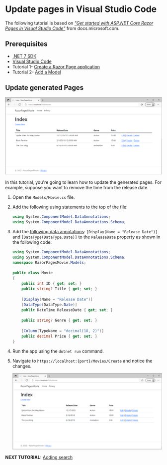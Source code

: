# Update pages in Visual Studio Code

The following tutorial is based on [*"Get started with ASP.NET Core Razor Pages in Visual Studio Code"*](https://docs.microsoft.com/aspnet/core/tutorials/razor-pages-vsc/razor-pages-start) from docs.microsoft.com.

## Prerequisites

* [.NET 7 SDK](https://dotnet.microsoft.com/download/dotnet/6.0) 
* [Visual Studio Code](https://code.visualstudio.com/?wt.mc_id=adw-brand&gclid=Cj0KCQjwqYfWBRDPARIsABjQRYwLe3b9dJMixA98s8nS8QfuNBKGsiRVRXzB93fe4E27LGK5KLrGcnYaAgdREALw_wcB)
* Tutorial 1- [Create a Razor Page application](../1-Create%20a%20Razor%20Page/Create-a-Razorpage.md)
* Tutorial 2- [Add a Model](../2-Add%20a%20model/Addamodel.md)

## Update generated Pages

![](images/CurrentPage.PNG)

In this tutorial, you're going to learn how to update the generated pages. For example, suppose you want to remove the time from the release date.

1. Open the `Models/Movie.cs` file.
1. Add the following using statements to the top of the file:

    ```csharp
    using System.ComponentModel.DataAnnotations;
    using System.ComponentModel.DataAnnotations.Schema;
    ```

1. Add the [following data annotations](https://docs.microsoft.com/aspnet/mvc/overview/older-versions/mvc-music-store/mvc-music-store-part-6):
`[Display(Name = "Release Date")]` and `[DataType(DataType.Date)]` to the `ReleaseDate` property as shown in the following code:

    ``` cs
    using System.ComponentModel.DataAnnotations;
    using System.ComponentModel.DataAnnotations.Schema;
    namespace RazorPagesMovie.Models;
    
    public class Movie
    {
        public int ID { get; set; }
        public string? Title { get; set; }
    
        [Display(Name = "Release Date")]
        [DataType(DataType.Date)]
        public DateTime ReleaseDate { get; set; }
        
        public string? Genre { get; set; }
    
        [Column(TypeName = "decimal(18, 2)")]
        public decimal Price { get; set; }
    }
    ```

1. Run the app using the `dotnet run` command.
1. Navigate to `https://localhost:{port}/Movies/Create` and notice the changes.

    ![](images/NewPage.PNG)

**NEXT TUTORIAL:** [Adding search](../4-Add%20Search/SearchPage.md)
